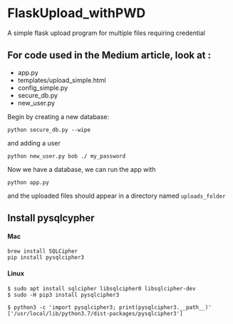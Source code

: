 # FlaskUpload_withPWD
A simple flask upload program for multiple files requiring credential



## For code used in the Medium article, look at :

- app.py
- templates/upload_simple.html
- config_simple.py
- secure_db.py 
- new_user.py


Begin by creating a new database:
```
python secure_db.py --wipe
```
and adding a user 
```
python new_user.py bob ./ my_password
```



Now we have a database, we can run the app with 
```
python app.py
```

and the uploaded files should appear in a directory named `uploads_folder` 

## Install pysqlcypher
#### Mac
```
brew install SQLCipher
pip install pysqlcipher3
```
#### Linux 
```
$ sudo apt install sqlcipher libsqlcipher0 libsqlcipher-dev
$ sudo -H pip3 install pysqlcipher3

$ python3 -c 'import pysqlcipher3; print(pysqlcipher3.__path__)'
['/usr/local/lib/python3.7/dist-packages/pysqlcipher3']
```
